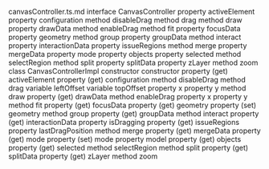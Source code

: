canvasController.ts.md
interface CanvasController
	property activeElement
	property configuration
	method disableDrag
	method drag
	method draw
	property drawData
	method enableDrag
	method fit
	property focusData
	property geometry
	method group
	property groupData
	method interact
	property interactionData
	property issueRegions
	method merge
	property mergeData
	property mode
	property objects
	property selected
	method selectRegion
	method split
	property splitData
	property zLayer
	method zoom
class CanvasControllerImpl
	constructor constructor
	property (get) activeElement
	property (get) configuration
	method disableDrag
	method drag
		variable leftOffset
		variable topOffset
		property x
		property y
	method draw
	property (get) drawData
	method enableDrag
		property x
		property y
	method fit
	property (get) focusData
	property (get) geometry
	property (set) geometry
	method group
	property (get) groupData
	method interact
	property (get) interactionData
	property isDragging
	property (get) issueRegions
	property lastDragPosition
	method merge
	property (get) mergeData
	property (get) mode
	property (set) mode
	property model
	property (get) objects
	property (get) selected
	method selectRegion
	method split
	property (get) splitData
	property (get) zLayer
	method zoom
